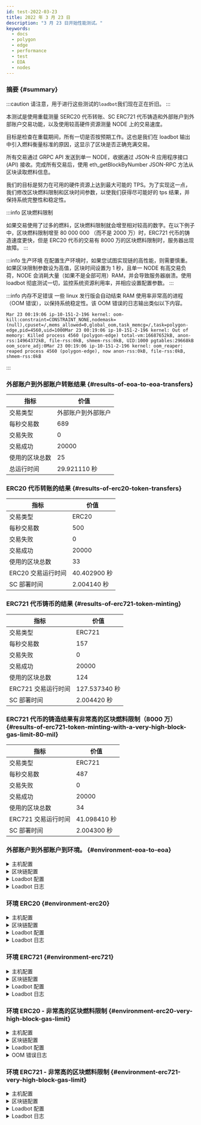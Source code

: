```yaml
---
id: test-2022-03-23
title: 2022 年 3 月 23 日
description: "3 月 23 日开始性能测试。"
keywords:
  - docs
  - polygon
  - edge
  - performance
  - test
  - EOA
  - nodes
---
```


### 摘要 {#summary}

:::caution
请注意，用于进行这些测试的`loadbot`我们现在正在折旧。
:::

本测试是使用重载测量 SERC20 代币转账、SC ERC721 代币铸造和外部账户到外部账户交易功能，以及使用较高硬件资源测量 NODE 上的交易速度。

目标是检查在重载期间，所有一切是否按预期工作。这也是我们在 loadbot 输出中引入燃料衡量标准的原因，这显示了区块是否正确充满交易。

所有交易通过 GRPC API 发送到单一 NODE，收据通过 JSON-R 应用程序接口 (API) 接收。完成所有交易后，使用 eth_getBlockByNumber JSON-RPC 方法从区块读取燃料信息。

我们的目标是努力在可用的硬件资源上达到最大可能的 TPS。为了实现这一点，我们修改区块燃料限制和区块时间参数，以使我们获得尽可能好的 tps 结果，并保持系统完整性和稳定性。

:::info 区块燃料限制

如果交易使用了过多的燃料，区块燃料限制就会增至相对较高的数字。在以下例子中，区块燃料限制增至 80 000 000 （而不是 2000 万）时，ERC721 代币的铸造速度更快，但是 ERC20 代币的交易有 8000 万的区块燃料限制时，服务器出现故障。
:::

:::info 生产环境
在配置生产环境时，如果您试图实现链的高性能，则需要慎重。如果区块限制参数设为高值，区块时间设置为 1 秒，且单一 NODE 有高交易负荷，NODE 会消耗大量（如果不是全部可用）RAM，并会导致服务器崩溃。使用 loadbot 彻底测试一切，监控系统资源利用率，并相应设置配置参数。
:::

:::info 内存不足错误
一些 linux 发行版会自动结束 RAM 使用率非常高的进程（OOM 错误），以保持系统稳定性。该 OOM 错误的日志输出类似以下内容。
```
Mar 23 00:19:06 ip-10-151-2-196 kernel: oom-kill:constraint=CONSTRAINT_NONE,nodemask=(null),cpuset=/,mems_allowed=0,global_oom,task_memcg=/,task=polygon-edge,pid=4560,uid=1000Mar 23 00:19:06 ip-10-151-2-196 kernel: Out of memory: Killed process 4560 (polygon-edge) total-vm:16687652kB, anon-rss:14964372kB, file-rss:0kB, shmem-rss:0kB, UID:1000 pgtables:29668kB oom_score_adj:0Mar 23 00:19:06 ip-10-151-2-196 kernel: oom_reaper: reaped process 4560 (polygon-edge), now anon-rss:0kB, file-rss:0kB, shmem-rss:0kB
```
:::

### 外部账户到外部账户转账结果 {#results-of-eoa-to-eoa-transfers}
| 指标 | 价值 |
| ------ | ----- |
| 交易类型 | 外部账户到外部账户 |
| 每秒交易数 | 689 |
| 交易失败 | 0 |
| 交易成功 | 20000 |
| 使用的区块总数 | 25 |
| 总运行时间 | 29.921110 秒 |

### ERC20 代币转账的结果 {#results-of-erc20-token-transfers}

| 指标 | 价值 |
| ------ | ----- |
| 交易类型 | ERC20 |
| 每秒交易数 | 500 |
| 交易失败 | 0 |
| 交易成功 | 20000 |
| 使用的区块总数 | 33 |
| ERC20 交易运行时间 | 40.402900 秒 |
| SC 部署时间 | 2.004140 秒 |

### ERC721 代币铸币的结果 {#results-of-erc721-token-minting}

| 指标 | 价值 |
| ------ | ----- |
| 交易类型 | ERC721 |
| 每秒交易数 | 157 |
| 交易失败 | 0 |
| 交易成功 | 20000 |
| 使用的区块总数 | 124 |
| ERC721 交易运行时间 | 127.537340 秒 |
| SC 部署时间 | 2.004420 秒 |


### ERC721 代币的铸造结果有非常高的区块燃料限制（8000 万） {#results-of-erc721-token-minting-with-a-very-high-block-gas-limit-80-mil}
| 指标 | 价值 |
| ------ | ----- |
| 交易类型 | ERC721 |
| 每秒交易数 | 487 |
| 交易失败 | 0 |
| 交易成功 | 20000 |
| 使用的区块总数 | 34 |
| ERC721 交易运行时间 | 41.098410 秒 |
| SC 部署时间 | 2.004300 秒 |


### 外部账户到外部账户到环境。 {#environment-eoa-to-eoa}
<details>
  <summary>主机配置</summary>
  <div>
    <div>
        <table>
            <tr>
                <td>云提供者</td>
                <td>AWS</td>
            </tr>
            <tr>
                <td>实例大小</td>
                <td>c5.2xlarge</td>
            </tr>
            <tr>
                <td>网络</td>
                <td>私有子网</td>
            </tr>
            <tr>
                <td>操作系统</td>
                <td>Amazon Linux 2 AMI (HVM) - Kernel 5.10</td>
            </tr>
            <tr>
                <td>文件描述者限制</td>
                <td>65535</td>
            </tr>
            <tr>
                <td>最大用户进程</td>
                <td>65535</td>
            </tr>
        </table>
    </div>
    <br/>
  </div>
</details>

<details>
  <summary>区块链配置</summary>
  <div>
    <div>
        <table>
            <tr>
                <td>Polygon Edge 版本</td>
                <td>在开发分支 <a href="https://github.com/0xPolygon/polygon-edge/commit/06e11eac8da98c79c938fc53dda2da3318cfbe04">06e11eac8da98c79c938fc53dda2da3318cfbe04</a> 上运行</td>
            </tr>
            <tr>
                <td>验证者节点</td>
                <td>4</td>
            </tr>
            <tr>
                <td>非验证者节点</td>
                <td>0</td>
            </tr>
            <tr>
                <td>共识</td>
                <td>IBFT PoA</td>
            </tr>
            <tr>
                <td>区块时间</td>
                <td>1 秒</td>
            </tr>
            <tr>
                <td>区块燃料限制</td>
                <td>20000000</td>
            </tr>
            <tr>
                <td>最大插槽数</td>
                <td>1000000</td>
            </tr>
            <tr>
                <td>区块平均利用率</td>
                <td>84.00%</td>
            </tr>
        </table>
    </div>
    <br/>
  </div>
</details>

<details>
  <summary>Loadbot 配置</summary>
  <div>
    <div>
        <table>
            <tr>
                <td>交易总额</td>
                <td>20000</td>
            </tr>
            <tr>
                <td>每秒发送的交易数</td>
                <td>689</td>
            </tr>
            <tr>
                <td>交易类型</td>
                <td>外部账户到外部账户的转账</td>
            </tr>
        </table>
    </div>
    <br/>
  </div>
</details>

<details>
    <summary>Loadbot 日志</summary>

    [COUNT DATA]
    Transactions submitted = 20000
    Transactions failed    = 0

    [APPROXIMATE TPS]
    Approximate number of transactions per second = 689

    [TURN AROUND DATA]
    Average transaction turn around = 5.685740s
    Fastest transaction turn around = 2.004480s
    Slowest transaction turn around = 9.013790s
    Total loadbot execution time    = 29.921110s

    [BLOCK DATA]
    Blocks required = 25

    Block #435 = 865 txns (18165000 gasUsed / 20000000 gasLimit) utilization = 90.83%
    Block #436 = 952 txns (19992000 gasUsed / 20000000 gasLimit) utilization = 99.96%
    Block #437 = 360 txns (7560000 gasUsed / 20000000 gasLimit) utilization  = 37.80%
    Block #438 = 952 txns (19992000 gasUsed / 20000000 gasLimit) utilization = 99.96%
    Block #439 = 952 txns (19992000 gasUsed / 20000000 gasLimit) utilization = 99.96%
    Block #440 = 952 txns (19992000 gasUsed / 20000000 gasLimit) utilization = 99.96%
    Block #442 = 952 txns (19992000 gasUsed / 20000000 gasLimit) utilization = 99.96%
    Block #443 = 952 txns (19992000 gasUsed / 20000000 gasLimit) utilization = 99.96%
    Block #444 = 952 txns (19992000 gasUsed / 20000000 gasLimit) utilization = 99.96%
    Block #445 = 157 txns (3297000 gasUsed / 20000000 gasLimit) utilization  = 16.48%
    Block #446 = 952 txns (19992000 gasUsed / 20000000 gasLimit) utilization = 99.96%
    Block #447 = 952 txns (19992000 gasUsed / 20000000 gasLimit) utilization = 99.96%
    Block #448 = 952 txns (19992000 gasUsed / 20000000 gasLimit) utilization = 99.96%
    Block #450 = 952 txns (19992000 gasUsed / 20000000 gasLimit) utilization = 99.96%
    Block #451 = 952 txns (19992000 gasUsed / 20000000 gasLimit) utilization = 99.96%
    Block #452 = 952 txns (19992000 gasUsed / 20000000 gasLimit) utilization = 99.96%
    Block #453 = 363 txns (7623000 gasUsed / 20000000 gasLimit) utilization  = 38.12%
    Block #454 = 952 txns (19992000 gasUsed / 20000000 gasLimit) utilization = 99.96%
    Block #455 = 952 txns (19992000 gasUsed / 20000000 gasLimit) utilization = 99.96%
    Block #456 = 952 txns (19992000 gasUsed / 20000000 gasLimit) utilization = 99.96%
    Block #458 = 952 txns (19992000 gasUsed / 20000000 gasLimit) utilization = 99.96%
    Block #459 = 952 txns (19992000 gasUsed / 20000000 gasLimit) utilization = 99.96%
    Block #460 = 952 txns (19992000 gasUsed / 20000000 gasLimit) utilization = 99.96%
    Block #461 = 16 txns (336000 gasUsed / 20000000 gasLimit) utilization    = 1.68%
    Block #462 = 151 txns (3171000 gasUsed / 20000000 gasLimit) utilization  = 15.86%

    [AVERAGE BLOCK UTILIZATION]
    Average utilization acorss all blocks = 84.00%
</details>

### 环境 ERC20 {#environment-erc20}
<details>
  <summary>主机配置</summary>
  <div>
    <div>
        <table>
            <tr>
                <td>云提供者</td>
                <td>AWS</td>
            </tr>
            <tr>
                <td>实例大小</td>
                <td>c5.2xlarge</td>
            </tr>
            <tr>
                <td>网络</td>
                <td>私有子网</td>
            </tr>
            <tr>
                <td>操作系统</td>
                <td>Amazon Linux 2 AMI (HVM) - Kernel 5.10</td>
            </tr>
            <tr>
                <td>文件描述者限制</td>
                <td>65535</td>
            </tr>
            <tr>
                <td>最大用户进程</td>
                <td>65535</td>
            </tr>
        </table>
    </div>
    <br/>
  </div>
</details>

<details>
  <summary>区块链配置</summary>
  <div>
    <div>
        <table>
            <tr>
                <td>Polygon Edge 版本</td>
                <td>在开发分支 <a href="https://github.com/0xPolygon/polygon-edge/commit/06e11eac8da98c79c938fc53dda2da3318cfbe04">06e11eac8da98c79c938fc53dda2da3318cfbe04</a> 上运行</td>
            </tr>
            <tr>
                <td>验证者节点</td>
                <td>4</td>
            </tr>
            <tr>
                <td>非验证者节点</td>
                <td>0</td>
            </tr>
            <tr>
                <td>共识</td>
                <td>IBFT PoA</td>
            </tr>
            <tr>
                <td>区块时间</td>
                <td>1 秒</td>
            </tr>
            <tr>
                <td>区块燃料限制</td>
                <td>20000000</td>
            </tr>
            <tr>
                <td>最大插槽数</td>
                <td>1000000</td>
            </tr>
            <tr>
                <td>区块平均利用率</td>
                <td>88.38%</td>
            </tr>
        </table>
    </div>
    <br/>
  </div>
</details>

<details>
  <summary>Loadbot 配置</summary>
  <div>
    <div>
        <table>
            <tr>
                <td>交易总额</td>
                <td>20000</td>
            </tr>
            <tr>
                <td>每秒发送的交易数</td>
                <td>500</td>
            </tr>
            <tr>
                <td>交易类型</td>
                <td>ERC20 到 ERC20 的转账</td>
            </tr>
        </table>
    </div>
    <br/>
  </div>
</details>

<details>
    <summary>Loadbot 日志</summary>

    [COUNT DATA]
    Transactions submitted = 20000
    Transactions failed    = 0

    [APPROXIMATE TPS]
    Approximate number of transactions per second = 500

    [CONTRACT DEPLOYMENT DATA]
    Contract address     = 0xfCCb5bC1E2EdCcE6336f3C3112af488E9f7fFd45
    Total execution time = 2.004140s

    [CONTRACT BLOCK DATA]
    Blocks required = 1

    Block #643 = 1 txns (1055769 gasUsed / 20000000 gasLimit) utilization = 5.28%

    [TURN AROUND DATA]
    Average transaction turn around = 10.011350s
    Fastest transaction turn around = 2.005370s
    Slowest transaction turn around = 18.039780s
    Total loadbot execution time    = 40.402900s

    [BLOCK DATA]
    Blocks required = 33

    Block #645 = 684 txns (19962000 gasUsed / 20000000 gasLimit) utilization = 99.81%
    Block #646 = 685 txns (19976150 gasUsed / 20000000 gasLimit) utilization = 99.88%
    Block #647 = 685 txns (19976150 gasUsed / 20000000 gasLimit) utilization = 99.88%
    Block #648 = 685 txns (19976150 gasUsed / 20000000 gasLimit) utilization = 99.88%
    Block #650 = 685 txns (19976150 gasUsed / 20000000 gasLimit) utilization = 99.88%
    Block #651 = 685 txns (19976150 gasUsed / 20000000 gasLimit) utilization = 99.88%
    Block #652 = 685 txns (19976150 gasUsed / 20000000 gasLimit) utilization = 99.88%
    Block #653 = 1 txns (37550 gasUsed / 20000000 gasLimit) utilization      = 0.19%
    Block #654 = 685 txns (19976150 gasUsed / 20000000 gasLimit) utilization = 99.88%
    Block #655 = 685 txns (19976150 gasUsed / 20000000 gasLimit) utilization = 99.88%
    Block #656 = 685 txns (19976150 gasUsed / 20000000 gasLimit) utilization = 99.88%
    Block #657 = 200 txns (5838400 gasUsed / 20000000 gasLimit) utilization  = 29.19%
    Block #658 = 685 txns (19976150 gasUsed / 20000000 gasLimit) utilization = 99.88%
    Block #659 = 685 txns (19976150 gasUsed / 20000000 gasLimit) utilization = 99.88%
    Block #660 = 685 txns (19976150 gasUsed / 20000000 gasLimit) utilization = 99.88%
    Block #661 = 200 txns (5838400 gasUsed / 20000000 gasLimit) utilization  = 29.19%
    Block #662 = 685 txns (19976150 gasUsed / 20000000 gasLimit) utilization = 99.88%
    Block #663 = 685 txns (19976150 gasUsed / 20000000 gasLimit) utilization = 99.88%
    Block #664 = 685 txns (19976150 gasUsed / 20000000 gasLimit) utilization = 99.88%
    Block #666 = 685 txns (19976150 gasUsed / 20000000 gasLimit) utilization = 99.88%
    Block #667 = 685 txns (19976150 gasUsed / 20000000 gasLimit) utilization = 99.88%
    Block #668 = 685 txns (19976150 gasUsed / 20000000 gasLimit) utilization = 99.88%
    Block #669 = 414 txns (12076500 gasUsed / 20000000 gasLimit) utilization = 60.38%
    Block #670 = 685 txns (19976150 gasUsed / 20000000 gasLimit) utilization = 99.88%
    Block #671 = 685 txns (19976150 gasUsed / 20000000 gasLimit) utilization = 99.88%
    Block #672 = 685 txns (19976150 gasUsed / 20000000 gasLimit) utilization = 99.88%
    Block #673 = 46 txns (1349300 gasUsed / 20000000 gasLimit) utilization   = 6.75%
    Block #674 = 685 txns (19976150 gasUsed / 20000000 gasLimit) utilization = 99.88%
    Block #675 = 685 txns (19976150 gasUsed / 20000000 gasLimit) utilization = 99.88%
    Block #676 = 685 txns (19976150 gasUsed / 20000000 gasLimit) utilization = 99.88%
    Block #678 = 685 txns (19976150 gasUsed / 20000000 gasLimit) utilization = 99.88%
    Block #679 = 685 txns (19976150 gasUsed / 20000000 gasLimit) utilization = 99.88%
    Block #680 = 645 txns (18810150 gasUsed / 20000000 gasLimit) utilization = 94.05%

    [AVERAGE BLOCK UTILIZATION]
    Average utilization acorss all blocks = 88.38%

</details>

### 环境 ERC721 {#environment-erc721}
<details>
  <summary>主机配置</summary>
  <div>
    <div>
        <table>
            <tr>
                <td>云提供者</td>
                <td>AWS</td>
            </tr>
            <tr>
                <td>实例大小</td>
                <td>c5.2xlarge</td>
            </tr>
            <tr>
                <td>网络</td>
                <td>私有子网</td>
            </tr>
            <tr>
                <td>操作系统</td>
                <td>Amazon Linux 2 AMI (HVM) - Kernel 5.10</td>
            </tr>
            <tr>
                <td>文件描述者限制</td>
                <td>65535</td>
            </tr>
            <tr>
                <td>最大用户进程</td>
                <td>65535</td>
            </tr>
        </table>
    </div>
    <br/>
  </div>
</details>

<details>
  <summary>区块链配置</summary>
  <div>
    <div>
        <table>
            <tr>
                <td>Polygon Edge 版本</td>
                <td>在开发分支 <a href="https://github.com/0xPolygon/polygon-edge/commit/06e11eac8da98c79c938fc53dda2da3318cfbe04">06e11eac8da98c79c938fc53dda2da3318cfbe04</a> 上运行</td>
            </tr>
            <tr>
                <td>验证者节点</td>
                <td>4</td>
            </tr>
            <tr>
                <td>非验证者节点</td>
                <td>0</td>
            </tr>
            <tr>
                <td>共识</td>
                <td>IBFT PoA</td>
            </tr>
            <tr>
                <td>区块时间</td>
                <td>1 秒</td>
            </tr>
            <tr>
                <td>区块燃料限制</td>
                <td>20000000</td>
            </tr>
            <tr>
                <td>最大插槽数</td>
                <td>1000000</td>
            </tr>
            <tr>
                <td>区块平均利用率</td>
                <td>92.90%</td>
            </tr>
        </table>
    </div>
    <br/>
  </div>
</details>

<details>
  <summary>Loadbot 配置</summary>
  <div>
    <div>
        <table>
            <tr>
                <td>交易总额</td>
                <td>20000</td>
            </tr>
            <tr>
                <td>每秒发送的交易数</td>
                <td>157</td>
            </tr>
            <tr>
                <td>交易类型</td>
                <td>ERC721 代币铸币</td>
            </tr>
        </table>
    </div>
    <br/>
  </div>
</details>

<details>
    <summary>Loadbot 日志</summary>

    [COUNT DATA]
    Transactions submitted = 20000
    Transactions failed    = 0

    [APPROXIMATE TPS]
    Approximate number of transactions per second = 157

    [CONTRACT DEPLOYMENT DATA]
    Contract address     = 0x04D4F76817D951fc15E08392cBB056B50fea64aa
    Total execution time = 2.004420s

    [CONTRACT BLOCK DATA]
    Blocks required = 1

    Block #1173 = 1 txns (2528760 gasUsed / 20000000 gasLimit) utilization = 12.64%

    [TURN AROUND DATA]
    Average transaction turn around = 53.282990s
    Fastest transaction turn around = 2.003130s
    Slowest transaction turn around = 105.151960s
    Total loadbot execution time    = 127.537340s

    [BLOCK DATA]
    Blocks required = 124

    Block #1175 = 173 txns (19958658 gasUsed / 20000000 gasLimit) utilization = 99.79%
    Block #1176 = 173 txns (19928658 gasUsed / 20000000 gasLimit) utilization = 99.64%
    Block #1177 = 173 txns (19928658 gasUsed / 20000000 gasLimit) utilization = 99.64%
    Block #1178 = 173 txns (19928658 gasUsed / 20000000 gasLimit) utilization = 99.64%
    Block #1179 = 173 txns (19928658 gasUsed / 20000000 gasLimit) utilization = 99.64%
    Block #1180 = 173 txns (19928658 gasUsed / 20000000 gasLimit) utilization = 99.64%
    Block #1181 = 173 txns (19928658 gasUsed / 20000000 gasLimit) utilization = 99.64%
    Block #1182 = 173 txns (19928658 gasUsed / 20000000 gasLimit) utilization = 99.64%
    Block #1183 = 173 txns (19928658 gasUsed / 20000000 gasLimit) utilization = 99.64%
    Block #1184 = 173 txns (19928658 gasUsed / 20000000 gasLimit) utilization = 99.64%
    Block #1185 = 173 txns (19928658 gasUsed / 20000000 gasLimit) utilization = 99.64%
    Block #1186 = 173 txns (19928658 gasUsed / 20000000 gasLimit) utilization = 99.64%
    Block #1187 = 173 txns (19928658 gasUsed / 20000000 gasLimit) utilization = 99.64%
    Block #1188 = 173 txns (19928658 gasUsed / 20000000 gasLimit) utilization = 99.64%
    Block #1189 = 173 txns (19928658 gasUsed / 20000000 gasLimit) utilization = 99.64%
    Block #1190 = 173 txns (19928658 gasUsed / 20000000 gasLimit) utilization = 99.64%
    Block #1191 = 173 txns (19928658 gasUsed / 20000000 gasLimit) utilization = 99.64%
    Block #1192 = 47 txns (5420262 gasUsed / 20000000 gasLimit) utilization   = 27.10%
    Block #1193 = 173 txns (19928658 gasUsed / 20000000 gasLimit) utilization = 99.64%
    Block #1194 = 173 txns (19928658 gasUsed / 20000000 gasLimit) utilization = 99.64%
    Block #1195 = 173 txns (19928658 gasUsed / 20000000 gasLimit) utilization = 99.64%
    Block #1196 = 173 txns (19928658 gasUsed / 20000000 gasLimit) utilization = 99.64%
    Block #1197 = 173 txns (19928658 gasUsed / 20000000 gasLimit) utilization = 99.64%
    Block #1198 = 173 txns (19928658 gasUsed / 20000000 gasLimit) utilization = 99.64%
    Block #1199 = 173 txns (19928658 gasUsed / 20000000 gasLimit) utilization = 99.64%
    Block #1200 = 173 txns (19928658 gasUsed / 20000000 gasLimit) utilization = 99.64%
    Block #1201 = 173 txns (19928658 gasUsed / 20000000 gasLimit) utilization = 99.64%
    Block #1202 = 173 txns (19928658 gasUsed / 20000000 gasLimit) utilization = 99.64%
    Block #1203 = 173 txns (19928658 gasUsed / 20000000 gasLimit) utilization = 99.64%
    Block #1204 = 45 txns (5189970 gasUsed / 20000000 gasLimit) utilization   = 25.95%
    Block #1205 = 173 txns (19928658 gasUsed / 20000000 gasLimit) utilization = 99.64%
    Block #1206 = 173 txns (19928658 gasUsed / 20000000 gasLimit) utilization = 99.64%
    Block #1207 = 173 txns (19928658 gasUsed / 20000000 gasLimit) utilization = 99.64%
    Block #1208 = 59 txns (6802014 gasUsed / 20000000 gasLimit) utilization   = 34.01%
    Block #1209 = 173 txns (19928658 gasUsed / 20000000 gasLimit) utilization = 99.64%
    Block #1210 = 173 txns (19928658 gasUsed / 20000000 gasLimit) utilization = 99.64%
    Block #1211 = 173 txns (19928658 gasUsed / 20000000 gasLimit) utilization = 99.64%
    Block #1212 = 173 txns (19928658 gasUsed / 20000000 gasLimit) utilization = 99.64%
    Block #1213 = 173 txns (19928658 gasUsed / 20000000 gasLimit) utilization = 99.64%
    Block #1214 = 173 txns (19928658 gasUsed / 20000000 gasLimit) utilization = 99.64%
    Block #1215 = 173 txns (19928658 gasUsed / 20000000 gasLimit) utilization = 99.64%
    Block #1216 = 42 txns (4844532 gasUsed / 20000000 gasLimit) utilization   = 24.22%
    Block #1217 = 173 txns (19928658 gasUsed / 20000000 gasLimit) utilization = 99.64%
    Block #1218 = 173 txns (19928658 gasUsed / 20000000 gasLimit) utilization = 99.64%
    Block #1219 = 173 txns (19928658 gasUsed / 20000000 gasLimit) utilization = 99.64%
    Block #1220 = 173 txns (19928658 gasUsed / 20000000 gasLimit) utilization = 99.64%
    Block #1221 = 173 txns (19928658 gasUsed / 20000000 gasLimit) utilization = 99.64%
    Block #1222 = 173 txns (19928658 gasUsed / 20000000 gasLimit) utilization = 99.64%
    Block #1223 = 173 txns (19928658 gasUsed / 20000000 gasLimit) utilization = 99.64%
    Block #1224 = 26 txns (3002196 gasUsed / 20000000 gasLimit) utilization   = 15.01%
    Block #1225 = 173 txns (19928658 gasUsed / 20000000 gasLimit) utilization = 99.64%
    Block #1226 = 173 txns (19928658 gasUsed / 20000000 gasLimit) utilization = 99.64%
    Block #1227 = 173 txns (19928658 gasUsed / 20000000 gasLimit) utilization = 99.64%
    Block #1228 = 173 txns (19928658 gasUsed / 20000000 gasLimit) utilization = 99.64%
    Block #1229 = 173 txns (19928658 gasUsed / 20000000 gasLimit) utilization = 99.64%
    Block #1230 = 173 txns (19928658 gasUsed / 20000000 gasLimit) utilization = 99.64%
    Block #1231 = 173 txns (19928658 gasUsed / 20000000 gasLimit) utilization = 99.64%
    Block #1232 = 76 txns (8759496 gasUsed / 20000000 gasLimit) utilization   = 43.80%
    Block #1233 = 173 txns (19928658 gasUsed / 20000000 gasLimit) utilization = 99.64%
    Block #1234 = 173 txns (19928658 gasUsed / 20000000 gasLimit) utilization = 99.64%
    Block #1235 = 173 txns (19928658 gasUsed / 20000000 gasLimit) utilization = 99.64%
    Block #1236 = 90 txns (10371540 gasUsed / 20000000 gasLimit) utilization  = 51.86%
    Block #1237 = 173 txns (19928658 gasUsed / 20000000 gasLimit) utilization = 99.64%
    Block #1238 = 173 txns (19928658 gasUsed / 20000000 gasLimit) utilization = 99.64%
    Block #1239 = 173 txns (19928658 gasUsed / 20000000 gasLimit) utilization = 99.64%
    Block #1240 = 173 txns (19928658 gasUsed / 20000000 gasLimit) utilization = 99.64%
    Block #1241 = 173 txns (19928658 gasUsed / 20000000 gasLimit) utilization = 99.64%
    Block #1242 = 173 txns (19928658 gasUsed / 20000000 gasLimit) utilization = 99.64%
    Block #1243 = 173 txns (19928658 gasUsed / 20000000 gasLimit) utilization = 99.64%
    Block #1244 = 173 txns (19928658 gasUsed / 20000000 gasLimit) utilization = 99.64%
    Block #1245 = 173 txns (19928658 gasUsed / 20000000 gasLimit) utilization = 99.64%
    Block #1246 = 173 txns (19928658 gasUsed / 20000000 gasLimit) utilization = 99.64%
    Block #1247 = 173 txns (19928658 gasUsed / 20000000 gasLimit) utilization = 99.64%
    Block #1248 = 173 txns (19928658 gasUsed / 20000000 gasLimit) utilization = 99.64%
    Block #1249 = 173 txns (19928658 gasUsed / 20000000 gasLimit) utilization = 99.64%
    Block #1250 = 173 txns (19928658 gasUsed / 20000000 gasLimit) utilization = 99.64%
    Block #1251 = 173 txns (19928658 gasUsed / 20000000 gasLimit) utilization = 99.64%
    Block #1252 = 173 txns (19928658 gasUsed / 20000000 gasLimit) utilization = 99.64%
    Block #1253 = 173 txns (19928658 gasUsed / 20000000 gasLimit) utilization = 99.64%
    Block #1254 = 173 txns (19928658 gasUsed / 20000000 gasLimit) utilization = 99.64%
    Block #1255 = 173 txns (19928658 gasUsed / 20000000 gasLimit) utilization = 99.64%
    Block #1256 = 173 txns (19928658 gasUsed / 20000000 gasLimit) utilization = 99.64%
    Block #1257 = 173 txns (19928658 gasUsed / 20000000 gasLimit) utilization = 99.64%
    Block #1258 = 173 txns (19928658 gasUsed / 20000000 gasLimit) utilization = 99.64%
    Block #1259 = 173 txns (19928658 gasUsed / 20000000 gasLimit) utilization = 99.64%
    Block #1260 = 99 txns (11407854 gasUsed / 20000000 gasLimit) utilization  = 57.04%
    Block #1261 = 173 txns (19928658 gasUsed / 20000000 gasLimit) utilization = 99.64%
    Block #1262 = 173 txns (19928658 gasUsed / 20000000 gasLimit) utilization = 99.64%
    Block #1263 = 173 txns (19928658 gasUsed / 20000000 gasLimit) utilization = 99.64%
    Block #1264 = 173 txns (19928658 gasUsed / 20000000 gasLimit) utilization = 99.64%
    Block #1265 = 173 txns (19928658 gasUsed / 20000000 gasLimit) utilization = 99.64%
    Block #1266 = 173 txns (19928658 gasUsed / 20000000 gasLimit) utilization = 99.64%
    Block #1267 = 173 txns (19928658 gasUsed / 20000000 gasLimit) utilization = 99.64%
    Block #1268 = 18 txns (2081028 gasUsed / 20000000 gasLimit) utilization   = 10.41%
    Block #1269 = 173 txns (19928658 gasUsed / 20000000 gasLimit) utilization = 99.64%
    Block #1270 = 173 txns (19928658 gasUsed / 20000000 gasLimit) utilization = 99.64%
    Block #1271 = 173 txns (19928658 gasUsed / 20000000 gasLimit) utilization = 99.64%
    Block #1272 = 173 txns (19928658 gasUsed / 20000000 gasLimit) utilization = 99.64%
    Block #1273 = 173 txns (19928658 gasUsed / 20000000 gasLimit) utilization = 99.64%
    Block #1274 = 173 txns (19928658 gasUsed / 20000000 gasLimit) utilization = 99.64%
    Block #1275 = 173 txns (19928658 gasUsed / 20000000 gasLimit) utilization = 99.64%
    Block #1276 = 173 txns (19928658 gasUsed / 20000000 gasLimit) utilization = 99.64%
    Block #1277 = 173 txns (19928658 gasUsed / 20000000 gasLimit) utilization = 99.64%
    Block #1278 = 173 txns (19928658 gasUsed / 20000000 gasLimit) utilization = 99.64%
    Block #1279 = 173 txns (19928658 gasUsed / 20000000 gasLimit) utilization = 99.64%
    Block #1280 = 173 txns (19928658 gasUsed / 20000000 gasLimit) utilization = 99.64%
    Block #1281 = 173 txns (19928658 gasUsed / 20000000 gasLimit) utilization = 99.64%
    Block #1282 = 173 txns (19928658 gasUsed / 20000000 gasLimit) utilization = 99.64%
    Block #1283 = 173 txns (19928658 gasUsed / 20000000 gasLimit) utilization = 99.64%
    Block #1284 = 173 txns (19928658 gasUsed / 20000000 gasLimit) utilization = 99.64%
    Block #1285 = 173 txns (19928658 gasUsed / 20000000 gasLimit) utilization = 99.64%
    Block #1286 = 173 txns (19928658 gasUsed / 20000000 gasLimit) utilization = 99.64%
    Block #1287 = 173 txns (19928658 gasUsed / 20000000 gasLimit) utilization = 99.64%
    Block #1288 = 78 txns (8989788 gasUsed / 20000000 gasLimit) utilization   = 44.95%
    Block #1289 = 173 txns (19928658 gasUsed / 20000000 gasLimit) utilization = 99.64%
    Block #1290 = 173 txns (19928658 gasUsed / 20000000 gasLimit) utilization = 99.64%
    Block #1291 = 173 txns (19928658 gasUsed / 20000000 gasLimit) utilization = 99.64%
    Block #1292 = 173 txns (19928658 gasUsed / 20000000 gasLimit) utilization = 99.64%
    Block #1293 = 173 txns (19928658 gasUsed / 20000000 gasLimit) utilization = 99.64%
    Block #1294 = 173 txns (19928658 gasUsed / 20000000 gasLimit) utilization = 99.64%
    Block #1295 = 173 txns (19928658 gasUsed / 20000000 gasLimit) utilization = 99.64%
    Block #1296 = 30 txns (3462780 gasUsed / 20000000 gasLimit) utilization   = 17.31%
    Block #1297 = 173 txns (19928658 gasUsed / 20000000 gasLimit) utilization = 99.64%
    Block #1298 = 14 txns (1620444 gasUsed / 20000000 gasLimit) utilization   = 8.10%

    [AVERAGE BLOCK UTILIZATION]
    Average utilization acorss all blocks = 92.90%

</details>

### 环境 ERC20 - 非常高的区块燃料限制 {#environment-erc20-very-high-block-gas-limit}
<details>
  <summary>主机配置</summary>
  <div>
    <div>
        <table>
            <tr>
                <td>云提供者</td>
                <td>AWS</td>
            </tr>
            <tr>
                <td>实例大小</td>
                <td>c5.2xlarge</td>
            </tr>
            <tr>
                <td>网络</td>
                <td>私有子网</td>
            </tr>
            <tr>
                <td>操作系统</td>
                <td>Amazon Linux 2 AMI (HVM) - Kernel 5.10</td>
            </tr>
            <tr>
                <td>文件描述者限制</td>
                <td>65535</td>
            </tr>
            <tr>
                <td>最大用户进程</td>
                <td>65535</td>
            </tr>
        </table>
    </div>
    <br/>
  </div>
</details>

<details>
  <summary>区块链配置</summary>
  <div>
    <div>
        <table>
            <tr>
                <td>Polygon Edge 版本</td>
                <td>在开发分支 <a href="https://github.com/0xPolygon/polygon-edge/commit/06e11eac8da98c79c938fc53dda2da3318cfbe04">06e11eac8da98c79c938fc53dda2da3318cfbe04</a> 上运行</td>
            </tr>
            <tr>
                <td>验证者节点</td>
                <td>4</td>
            </tr>
            <tr>
                <td>非验证者节点</td>
                <td>0</td>
            </tr>
            <tr>
                <td>共识</td>
                <td>IBFT PoA</td>
            </tr>
            <tr>
                <td>区块时间</td>
                <td>1 秒</td>
            </tr>
            <tr>
                <td>区块燃料限制</td>
                <td>80000000</td>
            </tr>
            <tr>
                <td>最大插槽数</td>
                <td>1000000</td>
            </tr>
            <tr>
                <td>区块平均利用率</td>
                <td>---</td>
            </tr>
        </table>
    </div>
    <br/>
  </div>
</details>

<details>
  <summary>Loadbot 配置</summary>
  <div>
    <div>
        <table>
            <tr>
                <td>交易总额</td>
                <td>20000</td>
            </tr>
            <tr>
                <td>每秒发送的交易数</td>
                <td>---</td>
            </tr>
            <tr>
                <td>交易类型</td>
                <td>ERC20 到 ERC20 的转账</td>
            </tr>
        </table>
    </div>
    <br/>
  </div>
</details>

<details>
    <summary>OOM 错误日志</summary>

    Mar 23 00:19:06 ip-10-151-2-196 kernel: oom-kill:constraint=CONSTRAINT_NONE,nodemask=(null),cpuset=/,mems_allowed=0,global_oom,task_memcg=/,task=polygon-edge,pid=4560,uid=1000
    Mar 23 00:19:06 ip-10-151-2-196 kernel: Out of memory: Killed process 4560 (polygon-edge) total-vm:16687652kB, anon-rss:14964372kB, file-rss:0kB, shmem-rss:0kB, UID:1000 pgtables:29668kB oom_score_adj:0
    Mar 23 00:19:06 ip-10-151-2-196 kernel: oom_reaper: reaped process 4560 (polygon-edge), now anon-rss:0kB, file-rss:0kB, shmem-rss:0kB   

</details>

### 环境 ERC721 - 非常高的区块燃料限制 {#environment-erc721-very-high-block-gas-limit}
<details>
  <summary>主机配置</summary>
  <div>
    <div>
        <table>
            <tr>
                <td>云提供者</td>
                <td>AWS</td>
            </tr>
            <tr>
                <td>实例大小</td>
                <td>c5.2xlarge</td>
            </tr>
            <tr>
                <td>网络</td>
                <td>私有子网</td>
            </tr>
            <tr>
                <td>操作系统</td>
                <td>Amazon Linux 2 AMI (HVM) - Kernel 5.10</td>
            </tr>
            <tr>
                <td>文件描述者限制</td>
                <td>65535</td>
            </tr>
            <tr>
                <td>最大用户进程</td>
                <td>65535</td>
            </tr>
        </table>
    </div>
    <br/>
  </div>
</details>

<details>
  <summary>区块链配置</summary>
  <div>
    <div>
        <table>
            <tr>
                <td>Polygon Edge 版本</td>
                <td>在开发分支 <a href="https://github.com/0xPolygon/polygon-edge/commit/06e11eac8da98c79c938fc53dda2da3318cfbe04">06e11eac8da98c79c938fc53dda2da3318cfbe04</a> 上运行</td>
            </tr>
            <tr>
                <td>验证者节点</td>
                <td>4</td>
            </tr>
            <tr>
                <td>非验证者节点</td>
                <td>0</td>
            </tr>
            <tr>
                <td>共识</td>
                <td>IBFT PoA</td>
            </tr>
            <tr>
                <td>区块时间</td>
                <td>1 秒</td>
            </tr>
            <tr>
                <td>区块燃料限制</td>
                <td>80000000</td>
            </tr>
            <tr>
                <td>最大插槽数</td>
                <td>1000000</td>
            </tr>
            <tr>
                <td>区块平均利用率</td>
                <td>84.68%</td>
            </tr>
        </table>
    </div>
    <br/>
  </div>
</details>

<details>
  <summary>Loadbot 配置</summary>
  <div>
    <div>
        <table>
            <tr>
                <td>交易总额</td>
                <td>20000</td>
            </tr>
            <tr>
                <td>每秒发送的交易数</td>
                <td>487</td>
            </tr>
            <tr>
                <td>交易类型</td>
                <td>ERC721 代币铸币</td>
            </tr>
        </table>
    </div>
    <br/>
  </div>
</details>

<details>
    <summary>Loadbot 日志</summary>

    [COUNT DATA]
    Transactions submitted = 20000
    Transactions failed    = 0

    [APPROXIMATE TPS]
    Approximate number of transactions per second = 487

    [CONTRACT DEPLOYMENT DATA]
    Contract address     = 0x4Ceff7F2f9fC9f150a42AfcabceEDABeB723E56f
    Total execution time = 2.004300s

    [CONTRACT BLOCK DATA]
    Blocks required = 1

    Block #17 = 1 txns (2528760 gasUsed / 80000000 gasLimit) utilization = 3.16%

    [TURN AROUND DATA]
    Average transaction turn around = 9.621830s
    Fastest transaction turn around = 2.006890s
    Slowest transaction turn around = 18.106630s
    Total loadbot execution time    = 41.098410s

    [BLOCK DATA]
    Blocks required = 34

    Block #19 = 694 txns (79949724 gasUsed / 80000000 gasLimit) utilization = 99.94%
    Block #20 = 694 txns (79919724 gasUsed / 80000000 gasLimit) utilization = 99.90%
    Block #21 = 694 txns (79919724 gasUsed / 80000000 gasLimit) utilization = 99.90%
    Block #22 = 694 txns (79919724 gasUsed / 80000000 gasLimit) utilization = 99.90%
    Block #23 = 694 txns (79919724 gasUsed / 80000000 gasLimit) utilization = 99.90%
    Block #24 = 694 txns (79919724 gasUsed / 80000000 gasLimit) utilization = 99.90%
    Block #25 = 150 txns (17280300 gasUsed / 80000000 gasLimit) utilization = 21.60%
    Block #26 = 694 txns (79919724 gasUsed / 80000000 gasLimit) utilization = 99.90%
    Block #27 = 694 txns (79919724 gasUsed / 80000000 gasLimit) utilization = 99.90%
    Block #28 = 694 txns (79919724 gasUsed / 80000000 gasLimit) utilization = 99.90%
    Block #29 = 25 txns (2887050 gasUsed / 80000000 gasLimit) utilization   = 3.61%
    Block #30 = 694 txns (79919724 gasUsed / 80000000 gasLimit) utilization = 99.90%
    Block #31 = 694 txns (79919724 gasUsed / 80000000 gasLimit) utilization = 99.90%
    Block #32 = 694 txns (79919724 gasUsed / 80000000 gasLimit) utilization = 99.90%
    Block #34 = 694 txns (79919724 gasUsed / 80000000 gasLimit) utilization = 99.90%
    Block #35 = 694 txns (79919724 gasUsed / 80000000 gasLimit) utilization = 99.90%
    Block #36 = 694 txns (79919724 gasUsed / 80000000 gasLimit) utilization = 99.90%
    Block #38 = 694 txns (79919724 gasUsed / 80000000 gasLimit) utilization = 99.90%
    Block #39 = 694 txns (79919724 gasUsed / 80000000 gasLimit) utilization = 99.90%
    Block #40 = 694 txns (79919724 gasUsed / 80000000 gasLimit) utilization = 99.90%
    Block #41 = 132 txns (15207672 gasUsed / 80000000 gasLimit) utilization = 19.01%
    Block #42 = 694 txns (79919724 gasUsed / 80000000 gasLimit) utilization = 99.90%
    Block #43 = 694 txns (79919724 gasUsed / 80000000 gasLimit) utilization = 99.90%
    Block #44 = 694 txns (79919724 gasUsed / 80000000 gasLimit) utilization = 99.90%
    Block #45 = 74 txns (8529204 gasUsed / 80000000 gasLimit) utilization   = 10.66%
    Block #46 = 694 txns (79919724 gasUsed / 80000000 gasLimit) utilization = 99.90%
    Block #47 = 694 txns (79919724 gasUsed / 80000000 gasLimit) utilization = 99.90%
    Block #48 = 694 txns (79919724 gasUsed / 80000000 gasLimit) utilization = 99.90%
    Block #50 = 694 txns (79919724 gasUsed / 80000000 gasLimit) utilization = 99.90%
    Block #51 = 694 txns (79919724 gasUsed / 80000000 gasLimit) utilization = 99.90%
    Block #52 = 694 txns (79919724 gasUsed / 80000000 gasLimit) utilization = 99.90%
    Block #53 = 5 txns (584130 gasUsed / 80000000 gasLimit) utilization     = 0.73%
    Block #54 = 694 txns (79919724 gasUsed / 80000000 gasLimit) utilization = 99.90%
    Block #55 = 182 txns (20964972 gasUsed / 80000000 gasLimit) utilization = 26.21%

    [AVERAGE BLOCK UTILIZATION]
    Average utilization acorss all blocks = 84.68%

</details>

